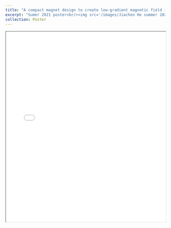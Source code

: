```yaml
---
title: "A compact magnet design to create low-gradient magnetic field in the presence of magnetic shielding"
excerpt: "Sumer 2021 poster<br/><img src='/images/Jiachen He summer 2021 poster.png'>"
collection: Poster
---
```


<iframe src="/files/Jiachen He summer 2021 poster.pdf" width="100%" height="600px"></iframe>